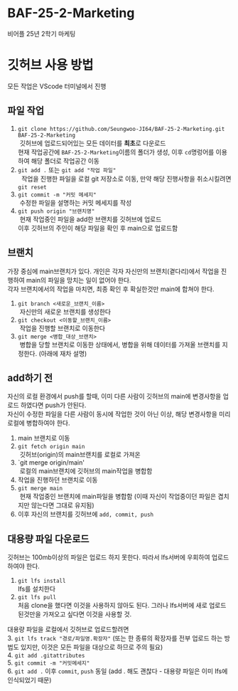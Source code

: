 # BAF-25-2-Marketing
비어플 25년 2학기 마케팅

# 깃허브 사용 방법
모든 작업은 VScode 터미널에서 진행
## 파일 작업
1. `git clone https://github.com/Seungwoo-JI64/BAF-25-2-Marketing.git BAF-25-2-Marketing`  
&nbsp;깃허브에 업로드되어있는 모든 데이터를 **최초**로 다운로드  
현재 작업공간에 `BAF-25-2-Marketing`이름의 폴더가 생성, 이후 `cd`명렁어를 이용하여 해당 폴더로 작업공간 이동  
2. `git add .` 또는 `git add "작업 파일"`  
&nbsp; 작업을 진행한 파일을 로컬 git 저장소로 이동, 만약 해당 진행사항을 취소시킬려면 `git reset`  
3. `git commit -m "커밋 메세지"`  
&nbsp;수정한 파일을 설명하는 커밋 메세지를 작성  
4. `git push origin "브랜치명"`  
&nbsp;현재 작업중인 파일을 add한 브랜치를 깃허브에 업로드  
이후 깃허브의 주인이 해당 파일을 확인 후 main으로 업로드함  

## 브랜치
가장 중심에 main브랜치가 있다. 개인은 각자 자신만의 브랜치(곁다리)에서 작업을 진행하여 main의 파일을 망치는 일이 없어야 한다.  
각자 브랜치에서의 작업을 마치면, 최종 확인 후 확실한것만 main에 합쳐야 한다.  
1. `git branch <새로운_브랜치_이름>`  
&nbsp;자신만의 새로운 브랜치를 생성한다  
2. `git checkout <이동할_브랜치_이름>`  
&nbsp;작업을 진행할 브랜치로 이동한다  
3. `git merge <병합_대상_브랜치>`  
&nbsp;병합을 당할 브랜치로 이동한 상태에서, 병합을 위해 데이터를 가져올 브랜치를 지정한다. (아래에 재차 설명)  

## add하기 전
자신의 로컬 환경에서 push를 할때, 이미 다른 사람이 깃허브의 main에 변경사항을 업로드 하였다면 push가 안된다.  
자신이 수정한 파일을 다른 사람이 동시에 작업한 것이 아닌 이상, 해당 변경사항을 미리 로컬에 병합하여야 한다.  
1. main 브랜치로 이동  
2. `git fetch origin main`  
&nbsp;깃허브(origin)의 main브랜치를 로컬로 가져온  
3. `git merge origin/main'  
&nbsp;로컬의 main브랜치에 깃허브의 main작업을 병합함  
4. 작업을 진행하던 브랜치로 이동  
5. `git merge main`  
&nbsp;현재 작업중인 브랜치에 main파일을 병합함 (이때 자신이 작업중이던 파일은 겹치지만 않는다면 그대로 유지됨)  
6. 이후 자신의 브랜치를 깃허브에 `add, commit, push`

## 대용량 파일 다운로드
깃허브는 100mb이상의 파일은 업로드 하지 못한다. 따라서 lfs서버에 우회하여 업로드 하여야 한다.
1. `git lfs install`  
lfs를 설치한다
2. `git lfs pull`  
처음 clone을 했다면 이것을 사용하지 않아도 된다. 그러나 lfs서버에 새로 업로드된것만을 가져오고 싶다면 이것을 사용할 것.

대용량 파일을 로컬에서 깃허브로 업로드할려면  
3. `git lfs track "경로/파일명.확장자"` (또는 한 종류의 확장자를 전부 업로드 하는 방법도 있지만, 이것은 모든 파일을 대상으로 하므로 주의 필요)  
4. `git add .gitattributes`  
5. `git commit -m "커밋메세지"`  
6. `git add .` 이후 `commit`, `push` 동일 (add . 해도 괜찮다 - 대용량 파일은 이미 lfs에 인식되었기 때문)
